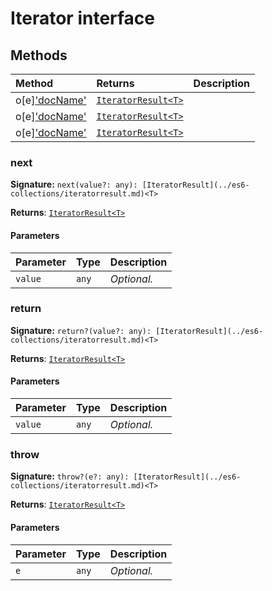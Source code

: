 # Iterator interface













## Methods

| Method	   |  Returns	| Description|
|:-------------|:-------|:-----------|
|o[e]['docName'](next(value))      | [`IteratorResult<T>`](../es6-collections/iteratorresult.md) |  |
|o[e]['docName'](return(value))      | [`IteratorResult<T>`](../es6-collections/iteratorresult.md) |  |
|o[e]['docName'](throw(e))      | [`IteratorResult<T>`](../es6-collections/iteratorresult.md) |  |




### next



**Signature:** ``next(value?: any): [IteratorResult](../es6-collections/iteratorresult.md)<T>``

**Returns**: [`IteratorResult<T>`](../es6-collections/iteratorresult.md)



#### Parameters


| Parameter	   | Type    | Description |
|:-------------|:---------------|:------------|
| `value`    | `any` | _Optional._ |


### return



**Signature:** ``return?(value?: any): [IteratorResult](../es6-collections/iteratorresult.md)<T>``

**Returns**: [`IteratorResult<T>`](../es6-collections/iteratorresult.md)



#### Parameters


| Parameter	   | Type    | Description |
|:-------------|:---------------|:------------|
| `value`    | `any` | _Optional._ |


### throw



**Signature:** ``throw?(e?: any): [IteratorResult](../es6-collections/iteratorresult.md)<T>``

**Returns**: [`IteratorResult<T>`](../es6-collections/iteratorresult.md)



#### Parameters


| Parameter	   | Type    | Description |
|:-------------|:---------------|:------------|
| `e`    | `any` | _Optional._ |


